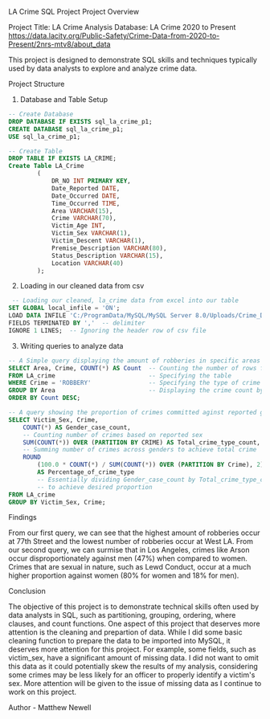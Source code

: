 LA Crime SQL Project
Project Overview

Project Title: LA Crime Analysis
Database: LA Crime 2020 to Present
https://data.lacity.org/Public-Safety/Crime-Data-from-2020-to-Present/2nrs-mtv8/about_data

This project is designed to demonstrate SQL skills and techniques typically used by data analysts to explore and analyze crime data.

Project Structure
1. Database and Table Setup

```sql
-- Create Database
DROP DATABASE IF EXISTS sql_la_crime_p1;
CREATE DATABASE sql_la_crime_p1;
USE sql_la_crime_p1;
```

```sql
-- Create Table
DROP TABLE IF EXISTS LA_CRIME;
Create Table LA_Crime
		(
            DR_NO INT PRIMARY KEY,
            Date_Reported DATE,
            Date_Occurred DATE,
            Time_Occurred TIME,
            Area VARCHAR(15),
            Crime VARCHAR(70),
            Victim_Age INT,
            Victim_Sex VARCHAR(1),
            Victim_Descent VARCHAR(1),
            Premise_Description VARCHAR(80),
            Status_Description VARCHAR(15),
            Location VARCHAR(40)
		);
 ```

2. Loading in our cleaned data from csv
```sql
 -- Loading our cleaned, la_crime data from excel into our table
SET GLOBAL local_infile = 'ON';
LOAD DATA INFILE 'C:/ProgramData/MySQL/MySQL Server 8.0/Uploads/Crime_Data_Cleaned_Table.csv' INTO TABLE LA_CRIME
FIELDS TERMINATED BY ','  -- delimiter
IGNORE 1 LINES;  -- Ignoring the header row of csv file
```

3. Writing queries to analyze data

```sql
-- A Simple query displaying the amount of robberies in specific areas of LA
SELECT Area, Crime, COUNT(*) AS Count  -- Counting the number of rows for each column
FROM LA_crime                          -- Specifying the table
WHERE Crime = 'ROBBERY'                -- Specifying the type of crime
GROUP BY Area                          -- Displaying the crime count by area
ORDER BY Count DESC;
```

```sql
-- A query showing the proportion of crimes committed aginst reported genders
SELECT Victim_Sex, Crime,
	COUNT(*) AS Gender_case_count,  
    -- Counting number of crimes based on reported sex
	SUM(COUNT(*)) OVER (PARTITION BY CRIME) AS Total_crime_type_count,
    -- Summing number of crimes across genders to achieve total crime
	ROUND
		(100.0 * COUNT(*) / SUM(COUNT(*)) OVER (PARTITION BY Crime), 2)
        AS Percentage_of_crime_type 
        -- Essentially dividing Gender_case_count by Total_crime_type_count
        -- to achieve desired proportion
FROM LA_crime
GROUP BY Victim_Sex, Crime;
```

Findings

From our first query, we can see that the highest amount of robberies occur at 77th Street and the lowest number of robberies occur at West LA.
From our second query, we can surmise that in Los Angeles, crimes like Arson occur disproportionately against men (47%) when compared to women. Crimes that are sexual in nature, such as Lewd Conduct, occur at a much higher proportion against women (80% for women and 18% for men).

Conclusion

The objective of this project is to demonstrate technical skills often used by data analysts in SQL, such as partitioning, grouping, ordering, where clauses, and count functions. One aspect of this project that deserves more attention is the cleaning and prepartion of data. While I did some basic cleaning function to prepare the data to be imported into MySQL, it deserves more attention for this project. For example, some fields, such as victim_sex, have a significant amount of missing data. I did not want to omit this data as it could potentially skew the results of my analysis, considering some crimes may be less likely for an officer to properly identify a victim's sex. More attention will be given to the issue of missing data as I continue to work on this project.

Author - Matthew Newell
